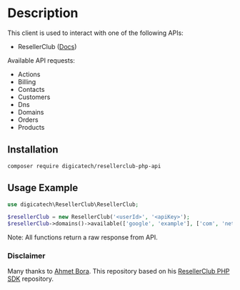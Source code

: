 # Description
This client is used to interact with one of the following APIs:
 * ResellerClub ([Docs](https://resellerclub.webpropanel.com/kb/answer/751))
 
Available API requests: 
* Actions
* Billing
* Contacts
* Customers
* Dns
* Domains
* Orders
* Products


## Installation
```console
composer require digicatech/resellerclub-php-api
```

## Usage Example
```php
use digicatech\ResellerClub\ResellerClub;

$resellerClub = new ResellerClub('<userId>', '<apiKey>');
$resellerClub->domains()->available(['google', 'example'], ['com', 'net']);
```
Note: All functions return a raw response from API.


### Disclaimer
Many thanks to [Ahmet Bora](https://github.com/afbora "Ahmet Bora"). This repository based on his [ResellerClub PHP SDK](https://github.com/afbora/resellerclub-php-sdk "ResellerClub PHP SDK") repository.
